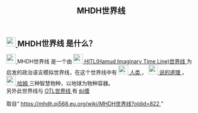 <section id="mw-content">
 <div class="cosmos-pageAligned mw-body" id="content">
  <a id="top">
  </a>
  <header id="cosmos-page-header">
   <div id="cosmos-header-articleHeader">
    <h1 class="firstHeading" id="firstHeading">
     <span id="cosmos-title-text">
      <span class="mw-page-title-main">
       MHDH世界线
      </span>
     </span>
     <div class="mw-indicators">
     </div>
    </h1>
   </div>
  </header>
  <div class="cosmos-articleContainer">
   <article id="cosmos-pageBody-content">
    <div id="cosmos-pageContent-subtitle">
     <div id="mw-content-subtitle">
     </div>
    </div>
    <div id="siteNotice">
     <!-- CentralNotice -->
    </div>
    <div class="mw-body-content mw-content-ltr" dir="ltr" id="mw-content-text" lang="zh">
     <div class="mw-parser-output">
      <p>
       <big>
        <big>
         <b>
          <span class="mw-default-size" typeof="mw:File">
           <a class="mw-file-description" href="//mhdh.pj568.eu.org/wiki/File:MHDH.png">
            <img class="mw-file-element" decoding="async" height="25" src="//static.miraheze.org/hamuddaolihumanlinewikiwiki/c/c6/MHDH.png" width="25"/>
           </a>
          </span>
          <a class="mw-selflink selflink">
           MHDH世界线
          </a>
          是什么？
         </b>
        </big>
       </big>
      </p>
      <p>
       <span class="mw-default-size" typeof="mw:File">
        <a class="mw-file-description" href="//mhdh.pj568.eu.org/wiki/File:MHDH.png">
         <img class="mw-file-element" decoding="async" height="25" src="//static.miraheze.org/hamuddaolihumanlinewikiwiki/c/c6/MHDH.png" width="25"/>
        </a>
       </span>
       <a class="mw-selflink selflink">
        MHDH世界线
       </a>
       是一个由
       <span class="mw-default-size" typeof="mw:File">
        <a class="mw-file-description" href="//mhdh.pj568.eu.org/wiki/File:Hamud.png">
         <img class="mw-file-element" decoding="async" height="25" src="//static.miraheze.org/hamuddaolihumanlinewikiwiki/2/28/Hamud.png" width="25"/>
        </a>
       </span>
       <a href="//mhdh.pj568.eu.org/wiki/HITL%E4%B8%96%E7%95%8C%E7%BA%BF" title="HITL世界线">
        HITL(Hamud Imaginary Time Line)世界线
       </a>
       为启发的政治语言模拟世界线，在这个世界线中有
       <span class="mw-default-size" typeof="mw:File">
        <a class="mw-file-description" href="//mhdh.pj568.eu.org/wiki/File:%E4%BA%BA%E7%B1%BB.png">
         <img class="mw-file-element" decoding="async" height="24" src="//static.miraheze.org/hamuddaolihumanlinewikiwiki/3/32/%E4%BA%BA%E7%B1%BB.png" width="26"/>
        </a>
       </span>
       <a href="//mhdh.pj568.eu.org/wiki/%E4%BA%BA%E7%B1%BB" title="人类">
        人类
       </a>
       ，
       <span class="mw-default-size" typeof="mw:File">
        <a class="mw-file-description" href="//mhdh.pj568.eu.org/wiki/File:Shuodedaoli.png">
         <img class="mw-file-element" decoding="async" height="25" src="//static.miraheze.org/hamuddaolihumanlinewikiwiki/9/95/Shuodedaoli.png" width="25"/>
        </a>
       </span>
       <a href="//mhdh.pj568.eu.org/wiki/%E8%AF%B4%E7%9A%84%E9%81%93%E7%90%86" title="说的道理">
        说的道理
       </a>
       ，
       <span class="mw-default-size" typeof="mw:File">
        <a class="mw-file-description" href="//mhdh.pj568.eu.org/wiki/File:Hamud.png">
         <img class="mw-file-element" decoding="async" height="25" src="//static.miraheze.org/hamuddaolihumanlinewikiwiki/2/28/Hamud.png" width="25"/>
        </a>
       </span>
       <a href="//mhdh.pj568.eu.org/wiki/%E5%93%88%E5%A7%86" title="哈姆">
        哈姆
       </a>
       三种智慧物种，以地球为物种容器。
       <br/>
       另外此世界线与
       <a class="new" href="//mhdh.pj568.eu.org/wiki/OTL%E4%B8%96%E7%95%8C%E7%BA%BF?action=edit&amp;redlink=1" title="OTL世界线（页面不存在）">
        OTL世界线
       </a>
       有
       <a class="new" href="//mhdh.pj568.eu.org/wiki/%E8%AE%B0%E5%BF%86%E7%BA%A0%E7%BC%A0?action=edit&amp;redlink=1" title="记忆纠缠（页面不存在）">
        纠缠
       </a>
       <br/>
      </p>
      <!-- 
NewPP limit report
Parsed by mwtask181
Cached time: 20240224124834
Cache expiry: 604800
Reduced expiry: false
Complications: []
CPU time usage: 0.097 seconds
Real time usage: 0.104 seconds
Preprocessor visited node count: 1/1000000
Post‐expand include size: 0/2097152 bytes
Template argument size: 0/2097152 bytes
Highest expansion depth: 1/100
Expensive parser function count: 0/99
Unstrip recursion depth: 0/20
Unstrip post‐expand size: 0/5000000 bytes
-->
      <!--
Transclusion expansion time report (%,ms,calls,template)
100.00%    0.000      1 -total
-->
      <!-- Saved in parser cache with key hamuddaolihumanlinewikiwiki:pcache:idhash:239-0!canonical!zh!groups=* and timestamp 20240224124833 and revision id 822. Rendering was triggered because: unknown
 -->
     </div>
     <noscript>
      <img alt="" height="1" src="https://mhdh.pj568.eu.org/wiki/Special:CentralAutoLogin/start?type=1x1" style="border: none; position: absolute;" title="" width="1"/>
     </noscript>
    </div>
    <div class="printfooter">
     取自“
     <a dir="ltr" href="https://mhdh.pj568.eu.org/wiki/MHDH世界线?oldid=822">
      https://mhdh.pj568.eu.org/wiki/MHDH世界线?oldid=822
     </a>
     ”
    </div>
    <span id="cosmos-content-categories">
     <div class="catlinks catlinks-allhidden" data-mw="interface" id="catlinks">
     </div>
    </span>
   </article>
  </div>
 </div>
</section>

